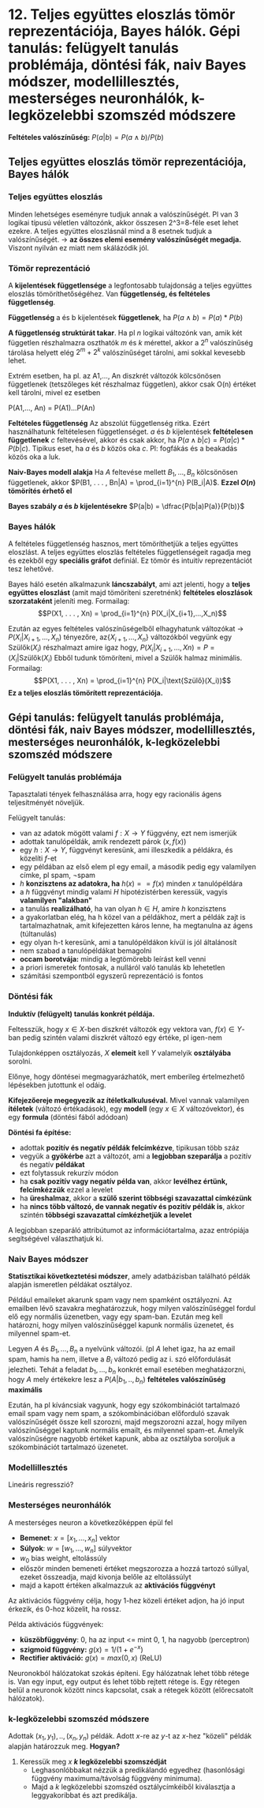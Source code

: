 


# 12. Teljes együttes eloszlás tömör reprezentációja, Bayes hálók. Gépi tanulás: felügyelt tanulás problémája, döntési fák, naiv Bayes módszer, modellillesztés, mesterséges neuronhálók, k-legközelebbi szomszéd módszere

**Feltételes valószínűség:** $P(a | b) = P(a \wedge b)/P(b)$

## Teljes együttes eloszlás tömör reprezentációja, Bayes hálók

### Teljes együttes eloszlás

Minden lehetséges eseményre tudjuk annak a valószínűségét. Pl van 3 logikai típusú véletlen változónk, akkor összesen 2^3=8-féle eset lehet ezekre. A teljes együttes eloszlásnál mind a 8 esetnek tudjuk a valószínűségét. $\rightarrow$ **az összes elemi esemény valószínűségét megadja.**
Viszont nyilván ez miatt nem skálázódik jól.

### Tömör reprezentáció

A **kijelentések függetlensége** a legfontosabb tulajdonság a teljes együttes eloszlás tömöríthetőségéhez. Van **függetlenség, és feltételes függetlenség**.

**Függetlenség**
a és b kijelentések **függetlenek**, ha $P(a \wedge b) = P(a)*P(b)$

**A függetlenség struktúrát takar**. Ha pl $n$ logikai változónk van, amik két független részhalmazra oszthatók  $m$ és $k$ mérettel, akkor a $2^n$ valószínűség tárolása helyett elég $2^m+2^k$ valószínűséget tárolni, ami sokkal kevesebb lehet.

Extrém esetben, ha pl. az A1,..., An diszkrét változók kölcsönösen függetlenek (tetszőleges két részhalmaz független), akkor csak O(n) értéket kell tárolni, mivel ez esetben

P(A1,..., An) = P(A1)...P(An)

**Feltételes függetlenség**
Az abszolút függetlenség ritka. Ezért használhatunk feltételesen függetlenséget.
$a$ és $b$ kijelentések **feltételesen függetlenek** $c$ feltevésével, akkor és csak akkor, ha $P(a \wedge b | c) = P(a|c)*P(b|c)$. Tipikus eset, ha $a$ és $b$ közös oka $c$.
Pl: fogfákás és a beakadás közös oka a luk.

**Naiv-Bayes modell alakja**
Ha $A$ feltevése mellett $B_1,...,B_n$ kölcsönösen függetlenek, akkor 
$P(B1, . . . , Bn|A) = \prod_{i=1}^{n} P(B_i|A)$. **Ezzel $O(n)$ tömörítés érhető el**

**Bayes szabály $a$ és $b$ kijelentésekre**
$P(a|b) = \dfrac{P(b|a)P(a)}{P(b)}$

### Bayes hálók

A feltételes függetlenség hasznos, mert tömöríthetjük a teljes együttes eloszlást.
A teljes együttes eloszlás feltételes függetlenségeit ragadja meg és ezekből egy **speciális gráfot** definiál. Ez tömör és intuitív reprezentációt tesz lehetővé.

Bayes háló esetén alkalmazunk **láncszabályt**, ami azt jelenti, hogy a **teljes együttes eloszlást** (amit majd tömöríteni szeretnénk) **feltételes eloszlások szorzataként** jeleníti meg.
Formailag:
$$P(X1, . . . , Xn) = \prod_{i=1}^{n} P(X_i|X_{i+1},...,X_n)$$

Ezután az egyes feltételes valószínűségelből elhagyhatunk változókat $\rightarrow$ $P(X_i|X_{i+1},...,X_n)$ tényezőre, az$\{X_{i+1},...,X_n\}$ változókból vegyünk egy Szülők$(X_i)$ részhalmazt amire igaz hogy,  $P(X_i|X_{i+1}, . . . , Xn) = P=(X_i|$Szülők$(X_i)$
Ebből tudunk tömöríteni, mivel a Szülők halmaz minimális.
Formailag:
$$P(X1, . . . , Xn) = \prod_{i=1}^{n} P(X_i|\text{Szülő}(X_i))$$
**Ez a teljes eloszlás tömörített reprezentációja.**



## Gépi tanulás: felügyelt tanulás problémája, döntési fák, naiv Bayes módszer, modellillesztés, mesterséges neuronhálók, k-legközelebbi szomszéd módszere

### Felügyelt tanulás problémája

Tapasztalati tények felhasználása arra, hogy egy racionális ágens teljesítményét növeljük.

Felügyelt tanulás: 

- van az adatok mögött valami $f: X \rightarrow Y$ függvény, ezt nem ismerjük
- adottak tanulópéldák, amik rendezett párok $(x, f(x))$
- egy $h: X \rightarrow Y$, függvényt keresünk, ami illeszkedik a példákra, és közelíti $f$-et
- egy példában az első elem pl egy email, a második pedig egy valamilyen címke, pl spam, $\neg$spam
- $h$ **konzisztens az adatokra, ha** $h(x)==f(x)$ minden $x$ tanulópéldára
- a $h$ függvényt mindig valami $H$ hipotézistérben keressük, vagyis **valamilyen "alakban"**
- a tanulás **realizálható**, ha van olyan $h \in H$, amire $h$ konzisztens
- a gyakorlatban elég, ha h közel van a példákhoz, mert a példák zajt is tartalmazhatnak, amit kifejezetten káros lenne, ha megtanulna az ágens (túltanulás)
- egy olyan h-t keresünk, ami a tanulópéldákon kívül is jól általánosít
- nem szabad a tanulópéldákat bemagolni
- **occam borotvája:** mindig a legtömörebb leírást kell venni
- a priori ismeretek fontosak, a nulláról való tanulás kb lehetetlen
- számítási szempontból egyszerű reprezentáció is fontos

### Döntési fák
**Induktív (felügyelt) tanulás konkrét példája.**

Feltesszük, hogy $x\in X$-ben diszkrét változók egy vektora van, $f(x)\in Y$-ban pedig szintén valami diszkrét változó egy értéke, pl igen-nem

Tulajdonképpen osztályozás, $X$ **elemeit** kell $Y$ valamelyik **osztályába** sorolni.

Előnye, hogy döntései megmagyarázhatók, mert emberileg értelmezhető lépésekben jutottunk el odáig.

**Kifejezőereje megegyezik az ítéletkalkuluséval.**
Mivel vannak valamilyen **ítéletek** (változó értékadások), egy **modell** (egy $x\in X$ változóvektor), és egy **formula** (döntési fából adódoan)

**Döntési fa építése:**

- adottak **pozitív és negatív példák felcímkézve**, tipikusan több száz
- vegyük a **gyökérbe** azt a változót, ami a **legjobban szeparálja** a pozitív és negatív **példákat**
- ezt folytassuk rekurzív módon
- ha **csak pozitív vagy negatív példa van**, akkor **levélhez értünk, felcímkézzük** ezzel a levelet
- ha **üreshalmaz**, akkor a **szülő szerint többségi szavazattal címkézünk**
- ha **nincs több változó, de vannak negatív és pozitív példák is**, akkor szintén **többségi szavazattal címkézhetjük a levelet**

A legjobban szeparáló attribútumot az információtartalma, azaz entrópiája segítségével választhatjuk ki. 

### Naiv Bayes módszer

**Statisztikai következtetési módszer**, amely adatbázisban található példák alapján ismeretlen példákat osztályoz. 

Például emaileket akarunk spam vagy nem spamként osztályozni. Az emailben lévő szavakra meghatározzuk, hogy milyen valószínűséggel fordul elő egy normális üzenetben, vagy egy spam-ban. Ezután meg kell határozni, hogy milyen valószínűséggel kapunk normális üzenetet, és milyennel spam-et.

Legyen $A$ és $B_1,...,B_n$ a nyelvünk változói. (pl $A$ lehet igaz, ha az email spam, hamis ha nem, illetve a $B_i$ változó pedig az i. szó előfordulását jelezheti.
Tehát a feladat $b_1,...,b_n$ konkrét email esetében meghatázorzni, hogy $A$ mely értékekre lesz a $P(A|b_1,..,b_n)$ **feltételes valószínűség maximális**

Ezután, ha pl kíváncsiak vagyunk, hogy egy szókombinációt tartalmazó email spam vagy nem spam, a szókombinációban előforduló szavak valószínűségét össze kell szorozni, majd megszorozni azzal, hogy milyen valószínűséggel kaptunk normális emailt, és milyennel spam-et. Amelyik valószínűségre nagyobb értéket kapunk, abba az osztályba soroljuk a szókombinációt tartalmazó üzenetet.


### Modellillesztés

Lineáris regresszió?

### Mesterséges neuronhálók

A mesterséges neuron a következőképpen épül fel
- **Bemenet**: $x = [x_1,...,x_n]$ vektor
- **Súlyok**: $w = [w_1,...,w_n]$ súlyvektor
- $w_0$ bias weight, eltolássúly
- először minden bemeneti értéket megszorozza a hozzá tartozó súllyal, ezeket összeadja, majd kivonja belőle az eltolássúlyt
- majd a kapott értéken alkalmazzuk az **aktivációs függvényt**

Az aktivációs függvény célja, hogy 1-hez közeli értéket adjon, ha jó input érkezik, és 0-hoz közelit, ha rossz.

Példa aktivációs függvények:

- **küszöbfüggvény**: 0, ha az input <= mint 0, 1, ha nagyobb (perceptron)
- **szigmoid függvény:** $g(x) = 1/(1 +e^{-x})$
- **Rectifier aktiváció:** $g(x) = max(0, x)$ (ReLU)

Neuronokból hálózatokat szokás építeni. Egy hálózatnak lehet több rétege is. Van egy input, egy output és lehet több rejtett rétege is. Egy rétegen belül a neuronok között nincs kapcsolat, csak a rétegek között (előrecsatolt hálózatok). 

### k-legközelebbi szomszéd módszere
Adottak $(x_1,y_1),..,(x_n,y_n)$ példák.
Adott $x$-re az $y$-t az $x$-hez "közeli" példák alapján határozzuk meg. **Hogyan?**
1. Keressük meg $x$ ***k* legközelebbi szomszédját**
	- Leghasonlóbbakat nézzük a predikálandó egyedhez (hasonlósági függvény maximuma/távolság függvény minimuma).
	- Majd a *k* legközelebbi szomszéd osztálycímkéiből kiválasztja a leggyakoribbat és azt predikálja.